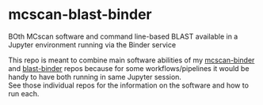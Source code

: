 # mcscan-blast-binder
BOth MCscan software and command line-based BLAST available in a Jupyter environment running via the Binder service

This repo is meant to combine main software abilities of my [mcscan-binder](https://github.com/fomightez/mcscan-binder) and [blast-binder](https://github.com/fomightez/blast-binder) repos because for some workflows/pipelines it would be handy to have both running in same Jupyter session.  
See those individual repos for the information on the software and how to run each.
